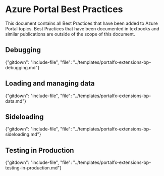 # Azure Portal Best Practices 

This document  contains all Best Practices that have been added to Azure Portal topics. Best Practices that have been documented in textbooks and similar publications are outside of the scope of this document.
   
## Debugging

{"gitdown": "include-file", "file": "../templates/portalfx-extensions-bp-debugging.md"}

## Loading and managing data

{"gitdown": "include-file", "file": "../templates/portalfx-extensions-bp-data.md"}

## Sideloading

{"gitdown": "include-file", "file": "../templates/portalfx-extensions-bp-sideloading.md"}

## Testing in Production 

{"gitdown": "include-file", "file": "../templates/portalfx-extensions-bp-testing-in-production.md"}
